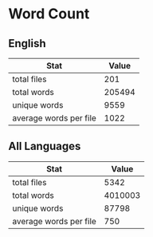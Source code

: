 # Word Count

## English

Stat | Value
---- | -----
total files | 201
total words | 205494
unique words | 9559
average words per file | 1022

## All Languages

Stat | Value
---- | -----
total files | 5342
total words | 4010003
unique words | 87798
average words per file | 750
